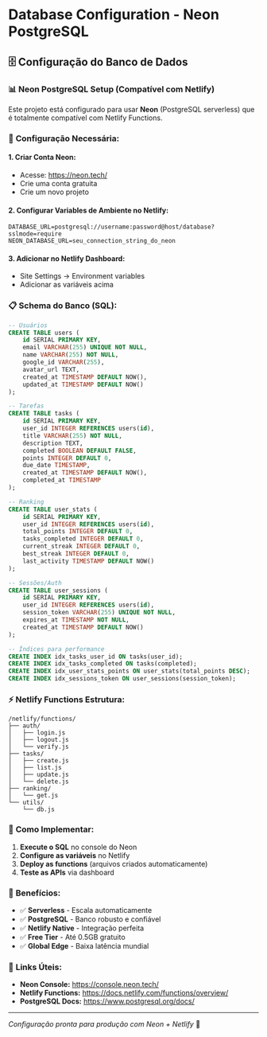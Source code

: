 # Database Configuration - Neon PostgreSQL

## 🗄️ Configuração do Banco de Dados

### 📊 **Neon PostgreSQL Setup (Compatível com Netlify)**

Este projeto está configurado para usar **Neon** (PostgreSQL serverless) que é totalmente compatível com Netlify Functions.

### 🔧 **Configuração Necessária:**

#### 1. **Criar Conta Neon:**
- Acesse: https://neon.tech/
- Crie uma conta gratuita
- Crie um novo projeto

#### 2. **Configurar Variables de Ambiente no Netlify:**
```env
DATABASE_URL=postgresql://username:password@host/database?sslmode=require
NEON_DATABASE_URL=seu_connection_string_do_neon
```

#### 3. **Adicionar no Netlify Dashboard:**
- Site Settings → Environment variables
- Adicionar as variáveis acima

### 📋 **Schema do Banco (SQL):**

```sql
-- Usuários
CREATE TABLE users (
    id SERIAL PRIMARY KEY,
    email VARCHAR(255) UNIQUE NOT NULL,
    name VARCHAR(255) NOT NULL,
    google_id VARCHAR(255),
    avatar_url TEXT,
    created_at TIMESTAMP DEFAULT NOW(),
    updated_at TIMESTAMP DEFAULT NOW()
);

-- Tarefas
CREATE TABLE tasks (
    id SERIAL PRIMARY KEY,
    user_id INTEGER REFERENCES users(id),
    title VARCHAR(255) NOT NULL,
    description TEXT,
    completed BOOLEAN DEFAULT FALSE,
    points INTEGER DEFAULT 0,
    due_date TIMESTAMP,
    created_at TIMESTAMP DEFAULT NOW(),
    completed_at TIMESTAMP
);

-- Ranking
CREATE TABLE user_stats (
    id SERIAL PRIMARY KEY,
    user_id INTEGER REFERENCES users(id),
    total_points INTEGER DEFAULT 0,
    tasks_completed INTEGER DEFAULT 0,
    current_streak INTEGER DEFAULT 0,
    best_streak INTEGER DEFAULT 0,
    last_activity TIMESTAMP DEFAULT NOW()
);

-- Sessões/Auth
CREATE TABLE user_sessions (
    id SERIAL PRIMARY KEY,
    user_id INTEGER REFERENCES users(id),
    session_token VARCHAR(255) UNIQUE NOT NULL,
    expires_at TIMESTAMP NOT NULL,
    created_at TIMESTAMP DEFAULT NOW()
);

-- Índices para performance
CREATE INDEX idx_tasks_user_id ON tasks(user_id);
CREATE INDEX idx_tasks_completed ON tasks(completed);
CREATE INDEX idx_user_stats_points ON user_stats(total_points DESC);
CREATE INDEX idx_sessions_token ON user_sessions(session_token);
```

### ⚡ **Netlify Functions Estrutura:**

```
/netlify/functions/
├── auth/
│   ├── login.js
│   ├── logout.js
│   └── verify.js
├── tasks/
│   ├── create.js
│   ├── list.js
│   ├── update.js
│   └── delete.js
├── ranking/
│   └── get.js
└── utils/
    └── db.js
```

### 🚀 **Como Implementar:**

1. **Execute o SQL** no console do Neon
2. **Configure as variáveis** no Netlify  
3. **Deploy as functions** (arquivos criados automaticamente)
4. **Teste as APIs** via dashboard

### 📱 **Benefícios:**

- ✅ **Serverless** - Escala automaticamente
- ✅ **PostgreSQL** - Banco robusto e confiável  
- ✅ **Netlify Native** - Integração perfeita
- ✅ **Free Tier** - Até 0.5GB gratuito
- ✅ **Global Edge** - Baixa latência mundial

### 🔗 **Links Úteis:**
- **Neon Console:** https://console.neon.tech/
- **Netlify Functions:** https://docs.netlify.com/functions/overview/
- **PostgreSQL Docs:** https://www.postgresql.org/docs/

---
*Configuração pronta para produção com Neon + Netlify* 🚀